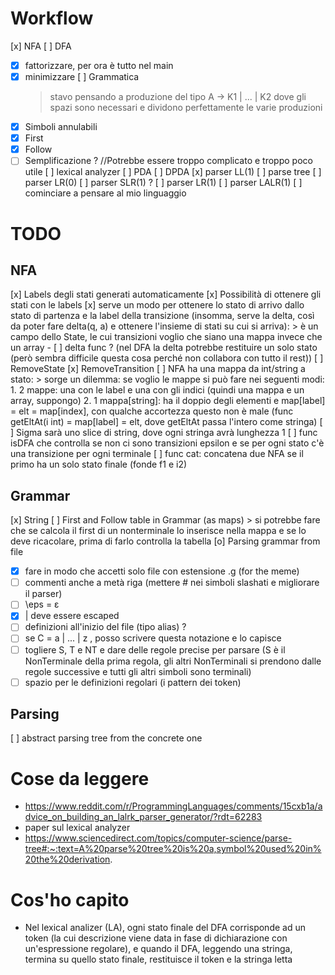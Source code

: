 # Workflow

[x] NFA
[ ] DFA
- [x] fattorizzare, per ora è tutto nel main
- [x] minimizzare
[ ] Grammatica
    > stavo pensando a produzione del tipo A -> K1 | ... | K2 dove gli spazi sono necessari e dividono perfettamente le varie produzioni
- [x] Simboli annulabili
- [x] First
- [x] Follow
- [ ] Semplificazione ? //Potrebbe essere troppo complicato e troppo poco utile
[ ] lexical analyzer
[ ] PDA
[ ] DPDA
[x] parser LL(1)
[ ] parse tree
[ ] parser LR(0)
[ ] parser SLR(1) ?
[ ] parser LR(1)
[ ] parser LALR(1)
[ ] cominciare a pensare al mio linguaggio

# TODO

## NFA
[x] Labels degli stati generati automaticamente
[x] Possibilità di ottenere gli stati con le labels
[x] serve un modo per ottenere lo stato di arrivo dallo stato di partenza e la label della transizione (insomma, serve la delta, così da poter fare delta(q, a) e ottenere l'insieme di stati su cui si arriva):
    > è un campo dello State, le cui transizioni voglio che siano una mappa invece che un array
    - [ ] delta func ? (nel DFA la delta potrebbe restituire un solo stato (però sembra difficile questa cosa perché non collabora con tutto il rest))
[ ] RemoveState
[x] RemoveTransition
[ ] NFA ha una mappa da int/string a stato:
    > sorge un dilemma: se voglio le mappe si può fare nei seguenti modi:
    1. 2 mappe: una con le label e una con gli indici (quindi una mappa e un array, suppongo)
    2. 1 mappa[string]: ha il doppio degli elementi e map[label] = elt = map[index], con qualche accortezza questo non è male (func getEltAt(i int) = map[label] = elt, dove getEltAt passa l'intero come stringa)
[ ] Sigma sarà uno slice di string, dove ogni stringa avrà lunghezza 1
[ ] func isDFA che controlla se non ci sono transizioni epsilon e se per ogni stato c'è una transizione per ogni terminale
[ ] func cat: concatena due NFA se il primo ha un solo stato finale (fonde f1 e i2)

## Grammar
[x] String
[ ] First and Follow table in Grammar (as maps)
    > si potrebbe fare che se calcola il first di un nonterminale lo inserisce nella mappa e se lo deve ricacolare, prima di farlo controlla la tabella
[o] Parsing grammar from file
- [x] fare in modo che accetti solo file con estensione .g (for the meme)
- [ ] commenti anche a metà riga (mettere # nei simboli slashati e migliorare il parser)
- [ ] \eps = ε
- [x] | deve essere escaped
- [ ] definizioni all'inizio del file (tipo alias) ? 
- [ ] se C = a | ... | z , posso scrivere questa notazione e lo capisce
- [ ] togliere S, T e NT e dare delle regole precise per parsare (S è il NonTerminale della prima regola, gli altri NonTerminali si prendono dalle regole successive e tutti gli altri simboli sono terminali)
- [ ] spazio per le definizioni regolari (i pattern dei token)

## Parsing
[ ] abstract parsing tree from the concrete one

# Cose da leggere

- https://www.reddit.com/r/ProgrammingLanguages/comments/15cxb1a/advice_on_building_an_lalrk_parser_generator/?rdt=62283
- paper sul lexical analyzer
- https://www.sciencedirect.com/topics/computer-science/parse-tree#:~:text=A%20parse%20tree%20is%20a,symbol%20used%20in%20the%20derivation.

# Cos'ho capito

- Nel lexical analizer (LA), ogni stato finale del DFA corrisponde ad un token (la cui descrizione viene data in fase di dichiarazione con un'espressione regolare), e quando il DFA, leggendo una stringa, termina su quello stato finale, restituisce il token e la stringa letta
